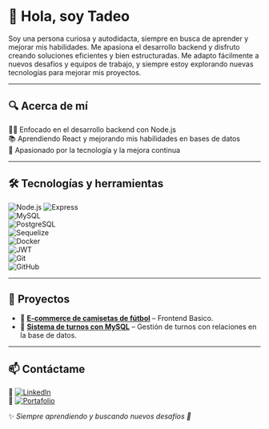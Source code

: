 # 👋 Hola, soy Tadeo  

Soy una persona curiosa y autodidacta, siempre en busca de aprender y mejorar mis habilidades. 
Me apasiona el desarrollo backend y disfruto creando soluciones eficientes y bien estructuradas. Me adapto fácilmente a nuevos desafíos y equipos de trabajo, y siempre estoy explorando nuevas tecnologías para mejorar mis proyectos.  

---

## 🔍 Acerca de mí  
🧑‍💻 Enfocado en el desarrollo backend con Node.js  
📚 Aprendiendo React y mejorando mis habilidades en bases de datos  
🚀 Apasionado por la tecnología y la mejora continua  

---

## 🛠️ Tecnologías y herramientas  
![Node.js]([https://img.shields.io/badge/Node.js-339933?style=flat&logo=node.js&logoColor=white](https://www.pngwing.com/es/free-png-pqstu))  
![Express](https://img.shields.io/badge/Express-000000?style=flat&logo=express&logoColor=white)  
![MySQL](https://img.shields.io/badge/MySQL-4479A1?style=flat&logo=mysql&logoColor=white)  
![PostgreSQL](https://img.shields.io/badge/PostgreSQL-336791?style=flat&logo=postgresql&logoColor=white)  
![Sequelize](https://img.shields.io/badge/Sequelize-52B0E7?style=flat&logo=sequelize&logoColor=white)  
![Docker](https://img.shields.io/badge/Docker-2496ED?style=flat&logo=docker&logoColor=white)  
![JWT](https://img.shields.io/badge/JWT-000000?style=flat&logo=jsonwebtokens&logoColor=white)  
![Git](https://img.shields.io/badge/Git-F05032?style=flat&logo=git&logoColor=white)  
![GitHub](https://img.shields.io/badge/GitHub-181717?style=flat&logo=github&logoColor=white)  

---

## 📌 Proyectos  
- 🔹 **[E-commerce de camisetas de fútbol](https://github.com/TadeoIuliani/TP1-UTN-PIII-C331)** – Frontend Basico.  
- 🔹 **[Sistema de turnos con MySQL](https://github.com/TadeoIuliani/API_TURNOS)** – Gestión de turnos con relaciones en la base de datos.  

---

## 📫 Contáctame  
📌 [![LinkedIn](https://img.shields.io/badge/LinkedIn-Perfil-blue?style=flat&logo=linkedin)](https://www.linkedin.com/in/tadeo-agustin-iuliani/)  
📌 [![Portafolio](https://img.shields.io/badge/Portafolio-Web-green)](https://portfolio-wj37.onrender.com)  

✨ *Siempre aprendiendo y buscando nuevos desafíos 🚀*  

